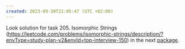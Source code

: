 ```yaml
---
created: 2023-09-30T21:05:47 (UTC +02:00)
---
```

Look solution for task 205. Isomorphic Strings
(https://leetcode.com/problems/isomorphic-strings/description/?envType=study-plan-v2&envId=top-interview-150) in the next
[package](../../../../../LeetCode/LeetCode_75_Level_1/Day_2_String/Easy/Isomorphic_Strings/Solution.java).
